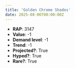 ```yaml
---
title: 'Golden Chrome Shades'
date: 2025-08-06T00:00:00Z
---
```

- **RAP**: 3147
- **Value**: -1
- **Demand level**: -1
- **Trend**: -1
- **Projected?**: True
- **Hyped?**: True
- **Rare?**: True
